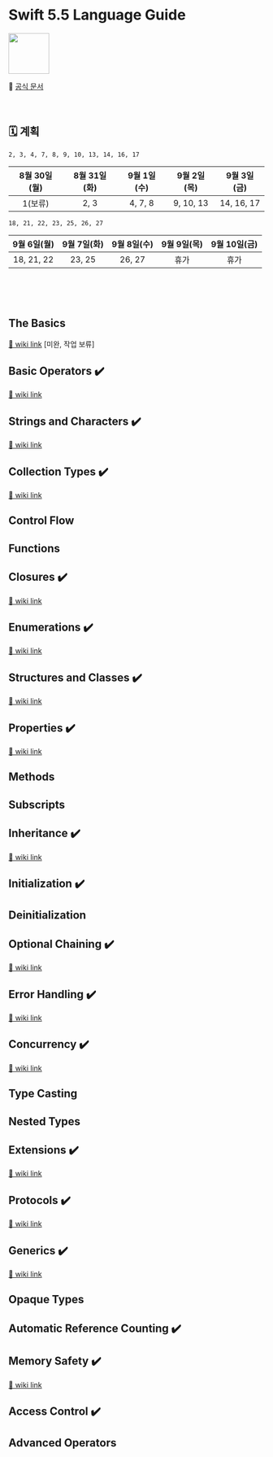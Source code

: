 # Swift 5.5 Language Guide
<img src="https://user-images.githubusercontent.com/26273678/131319812-49bf0af6-039b-45d1-9864-06afea73d7ff.png" height=80 />

🔗 [공식 문서](https://docs.swift.org/swift-book/LanguageGuide)
<br />
<br />
<br />
## 🗓 계획 
`2, 3, 4, 7, 8, 9, 10, 13, 14, 16, 17`

|8월 30일(월)|8월 31일(화)|9월 1일(수)|9월 2일(목)|9월 3일(금)|
|:-:|:-:|:-:|:-:|:-:|
| 1(보류) | 2, 3 | 4, 7, 8 | 9, 10, 13 | 14, 16, 17 |

`18, 21, 22, 23, 25, 26, 27`

|9월 6일(월)|9월 7일(화)|9월 8일(수)|9월 9일(목)|9월 10일(금)|
|:-:|:-:|:-:|:-:|:-:|
| 18, 21, 22 | 23, 25 | 26, 27 | 휴가 | 휴가 |

<!--
미정

|9월 12일(월)|9월 13일(화)|9월 14일(수)|9월 15일(목)|9월 16일(금)|
|:-:|:-:|:-:|:-:|:-:|
| | | | | |
-->

<br />
<br />
<br />

## The Basics   
[🔗 wiki link](https://github.com/SEOMINJUUU/SwiftStudy/wiki/1.-The-Basics)
[미완, 작업 보류]

## Basic Operators ✔️
[🔗 wiki link](https://github.com/SEOMINJUUU/SwiftStudy/wiki/2.-Basic-Operators)

## Strings and Characters ✔️
[🔗 wiki link](https://github.com/SEOMINJUUU/SwiftStudy/wiki/3.-Strings-and-Characters)

## Collection Types ✔️
[🔗 wiki link](https://github.com/SEOMINJUUU/SwiftStudy/wiki/4.-Collection-Types)

## Control Flow

## Functions

## Closures ✔️
[🔗 wiki link](https://github.com/SEOMINJUUU/SwiftStudy/wiki/7.-Closure)

## Enumerations ✔️
[🔗 wiki link](https://github.com/SEOMINJUUU/SwiftStudy/wiki/8.-Enumerations)

## Structures and Classes ✔️
[🔗 wiki link](https://github.com/SEOMINJUUU/SwiftStudy/wiki/9.-Classes-and-Structures)

## Properties ✔️
[🔗 wiki link](https://github.com/SEOMINJUUU/SwiftStudy/wiki/10.-Properties)

## Methods

## Subscripts

## Inheritance ✔️
[🔗 wiki link](https://github.com/SEOMINJUUU/SwiftStudy/wiki/13.-Inheritance)

## Initialization ✔️
<!-- [🔗 wiki link]() -->

## Deinitialization

## Optional Chaining ✔️
[🔗 wiki link](https://github.com/SEOMINJUUU/SwiftStudy/wiki/16.-Optional-Chaining)

## Error Handling ✔️
[🔗 wiki link](https://github.com/SEOMINJUUU/SwiftStudy/wiki/17.-Error-Handling)

## Concurrency ✔️
[🔗 wiki link](https://github.com/SEOMINJUUU/SwiftStudy/wiki/18.-Concurrency)

## Type Casting

## Nested Types

## Extensions ✔️
[🔗 wiki link](https://github.com/SEOMINJUUU/SwiftStudy/wiki/21.-Extensions)

## Protocols ✔️
[🔗 wiki link](https://github.com/SEOMINJUUU/SwiftStudy/wiki/22.-Protocols)

## Generics ✔️
[🔗 wiki link](https://github.com/SEOMINJUUU/SwiftStudy/wiki/23.-Generics)

## Opaque Types

## Automatic Reference Counting ✔️
<!-- [🔗 wiki link]() -->

## Memory Safety ✔️
[🔗 wiki link](https://github.com/SEOMINJUUU/SwiftStudy/wiki/26.-Memory-Safety)

## Access Control ✔️
<!-- [🔗 wiki link]() -->

## Advanced Operators
